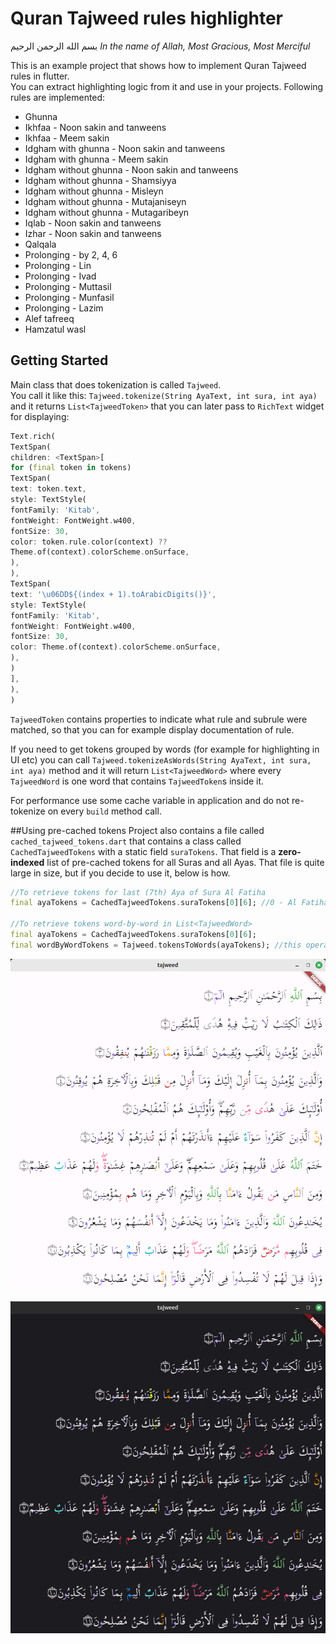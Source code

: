 # Quran Tajweed rules highlighter

بسم الله الرحمن الرحيم
_In the name of Allah, Most Gracious, Most Merciful_

This is an example project that shows how to implement Quran Tajweed rules in flutter.  
You can extract highlighting logic from it and use in your projects.
Following rules are implemented:

- Ghunna
- Ikhfaa - Noon sakin and tanweens
- Ikhfaa - Meem sakin
- Idgham with ghunna - Noon sakin and tanweens
- Idgham with ghunna - Meem sakin
- Idgham without ghunna - Noon sakin and tanweens
- Idgham without ghunna - Shamsiyya
- Idgham without ghunna - Misleyn
- Idgham without ghunna - Mutajaniseyn
- Idgham without ghunna - Mutagaribeyn
- Iqlab - Noon sakin and tanweens
- Izhar - Noon sakin and tanweens
- Qalqala
- Prolonging - by 2, 4, 6
- Prolonging - Lin
- Prolonging - Ivad
- Prolonging - Muttasil
- Prolonging - Munfasil
- Prolonging - Lazim
- Alef tafreeq
- Hamzatul wasl

## Getting Started

Main class that does tokenization is called `Tajweed`.  
You call it like this: `Tajweed.tokenize(String AyaText, int sura, int aya)` and it returns `List<TajweedToken>` that
you can later pass to `RichText` widget for displaying:

```dart
Text.rich(
TextSpan(
children: <TextSpan>[
for (final token in tokens)
TextSpan(
text: token.text,
style: TextStyle(
fontFamily: 'Kitab',
fontWeight: FontWeight.w400,
fontSize: 30,
color: token.rule.color(context) ??
Theme.of(context).colorScheme.onSurface,
),
),
TextSpan(
text: '\u06DD${(index + 1).toArabicDigits()}',
style: TextStyle(
fontFamily: 'Kitab',
fontWeight: FontWeight.w400,
fontSize: 30,
color: Theme.of(context).colorScheme.onSurface,
),
)
],
),
)
```

`TajweedToken` contains properties to indicate what rule and subrule were matched, so that you can for example display documentation of rule.

If you need to get tokens grouped by words (for example for highlighting in UI etc) you can call
`Tajweed.tokenizeAsWords(String AyaText, int sura, int aya)` method and it will return `List<TajweedWord>` where every
`TajweedWord` is one word that contains `TajweedToken`s inside it.

For performance use some cache variable in application and do not re-tokenize on every `build` method call.

##Using pre-cached tokens
Project also contains a file called `cached_tajweed_tokens.dart` that contains a class called `CachedTajweedTokens` with a static field `suraTokens`. That field is a **zero-indexed** list of pre-cached tokens for all Suras and all Ayas. That file is quite large in size, but if you decide to use it, below is how.

```dart
//To retrieve tokens for last (7th) Aya of Sura Al Fatiha
final ayaTokens = CachedTajweedTokens.suraTokens[0][6]; //0 - Al Fatiha, 6 - Aya number 7

//To retrieve tokens word-by-word in List<TajweedWord>
final ayaTokens = CachedTajweedTokens.suraTokens[0][6];
final wordByWordTokens = Tajweed.tokensToWords(ayaTokens); //this operation is fast
```

![screenshot](/screenshot.png?raw=true "Screenshot")

![screenshot](/screenshot_dark.png?raw=true "Screenshot (Dark theme)")
